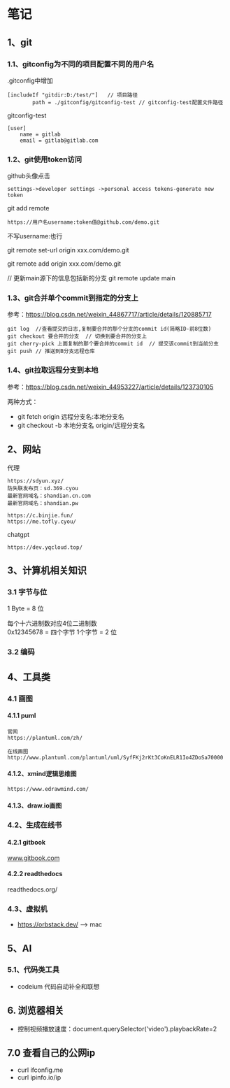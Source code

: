 # 笔记

## 1、git

### 1.1、gitconfig为不同的项目配置不同的用户名

.gitconfig中增加
```text
[includeIf "gitdir:D:/test/"]   // 项目路径
        path = ./gitconfig/gitconfig-test // gitconfig-test配置文件路径
```
gitconfig-test
```text
[user]
    name = gitlab
    email = gitlab@gitlab.com
```

### 1.2、git使用token访问
github头像点击
```text
settings->developer settings ->personal access tokens-generate new token
```
git add remote
```text
https://用户名username:token值@github.com/demo.git
```
不写username:也行  

git remote set-url origin xxx.com/demo.git

git remote add origin xxx.com/demo.git

// 更新main源下的信息包括新的分支
git remote update main 



### 1.3、git合并单个commit到指定的分支上
参考：https://blog.csdn.net/weixin_44867717/article/details/120885717  
```shell
git log  //查看提交的日志,复制要合并的那个分支的commit id(简略ID-前8位数)
git checkout 要合并的分支  // 切换到要合并的分支上
git cherry-pick 上面复制的那个要合并的commit id  // 提交该commit到当前分支
git push // 推送到B分支远程仓库
```
### 1.4、git拉取远程分支到本地
参考：https://blog.csdn.net/weixin_44953227/article/details/123730105

两种方式：  
+ git fetch origin 远程分支名:本地分支名
+ git checkout -b 本地分支名 origin/远程分支名



## 2、网站
代理  
```text
https://sdyun.xyz/
防失联发布页：sd.369.cyou
最新官网域名：shandian.cn.com
最新官网域名：shandian.pw

https://c.binjie.fun/
https://me.tofly.cyou/
```

chatgpt  
```text
https://dev.yqcloud.top/
```

## 3、计算机相关知识
### 3.1 字节与位
1 Byte = 8 位  

每个十六进制数对应4位二进制数  
0x12345678 = 四个字节   1个字节 = 2 位

### 3.2 编码

## 4、工具类
### 4.1 画图
#### 4.1.1 puml
```text
官网
https://plantuml.com/zh/

在线画图
http://www.plantuml.com/plantuml/uml/SyfFKj2rKt3CoKnELR1Io4ZDoSa70000
```

#### 4.1.2、xmind逻辑思维图
```text
https://www.edrawmind.com/
```

#### 4.1.3、draw.io画图



### 4.2、生成在线书
#### 4.2.1 gitbook
www.gitbook.com  

#### 4.2.2 readthedocs
readthedocs.org/  


### 4.3、虚拟机
+ https://orbstack.dev/ --> mac 


## 5、AI

### 5.1、代码类工具
+ codeium 代码自动补全和联想


## 6. 浏览器相关
+ 控制视频播放速度：document.querySelector('video').playbackRate=2


## 7.0 查看自己的公网ip
+ curl ifconfig.me
+ curl ipinfo.io/ip
